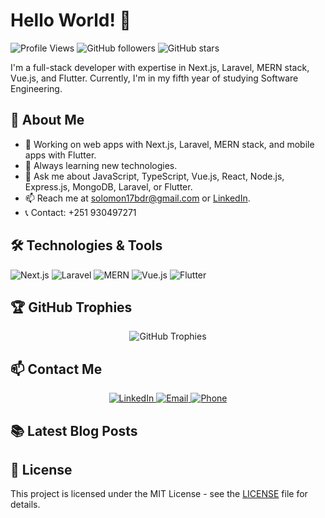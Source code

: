 # Hello World! 👋

![Profile Views](https://komarev.com/ghpvc/?username=sol-21&color=blueviolet)
![GitHub followers](https://img.shields.io/github/followers/sol-21?label=Follow&style=social)
![GitHub stars](https://img.shields.io/github/stars/sol-21?label=Stars&style=social)

I'm a full-stack developer with expertise in Next.js, Laravel, MERN stack, Vue.js, and Flutter. Currently, I'm in my fifth year of studying Software Engineering.

## 🚀 About Me

- 🔭 Working on web apps with Next.js, Laravel, MERN stack, and mobile apps with Flutter.
- 🌱 Always learning new technologies.
- 💬 Ask me about JavaScript, TypeScript, Vue.js, React, Node.js, Express.js, MongoDB, Laravel, or Flutter.
- 📫 Reach me at [solomon17bdr@gmail.com](mailto:solomon17bdr@gmail.com) or [LinkedIn](https://www.linkedin.com/in/solomon-emrie-672016220).
- 📞 Contact: +251 930497271

## 🛠️ Technologies & Tools

![Next.js](https://img.shields.io/badge/Next.js-000000?style=for-the-badge&logo=nextdotjs&logoColor=white)
![Laravel](https://img.shields.io/badge/Laravel-FF2D20?style=for-the-badge&logo=laravel&logoColor=white)
![MERN](https://img.shields.io/badge/MERN-61DAFB?style=for-the-badge&logo=react&logoColor=white)
![Vue.js](https://img.shields.io/badge/Vue.js-4FC08D?style=for-the-badge&logo=vuedotjs&logoColor=white)
![Flutter](https://img.shields.io/badge/Flutter-02569B?style=for-the-badge&logo=flutter&logoColor=white)


## 🏆 GitHub Trophies

<div align="center">
  <img src="https://github-profile-trophy.vercel.app/?username=sol-21&theme=radical" alt="GitHub Trophies" />
</div>

## 📫 Contact Me

<div align="center">
  <a href="https://www.linkedin.com/in/solomon-emrie-672016220">
    <img src="https://img.shields.io/badge/LinkedIn-0077B5?style=for-the-badge&logo=linkedin&logoColor=white" alt="LinkedIn" />
  </a>
  <a href="mailto:solomon17bdr@gmail.com">
    <img src="https://img.shields.io/badge/Email-D14836?style=for-the-badge&logo=gmail&logoColor=white" alt="Email" />
  </a>
  <a href="tel:+251930497271">
    <img src="https://img.shields.io/badge/Phone-25D366?style=for-the-badge&logo=whatsapp&logoColor=white" alt="Phone" />
  </a>
</div>

## 📚 Latest Blog Posts

<!-- BLOG-POST-LIST:START -->
<!-- BLOG-POST-LIST:END -->

## 📝 License

This project is licensed under the MIT License - see the [LICENSE](LICENSE) file for details.
